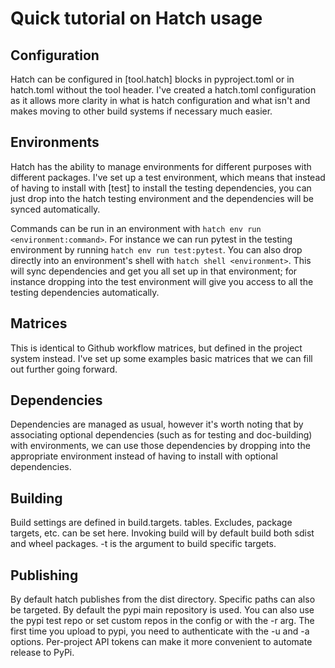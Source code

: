 # Quick tutorial on Hatch usage

## Configuration
Hatch can be configured in [tool.hatch] blocks in pyproject.toml or in hatch.toml without the tool header. I've created a hatch.toml configuration as it allows more clarity in what is hatch configuration and what isn't and makes moving to other build systems if necessary much easier.

## Environments
Hatch has the ability to manage environments for different purposes with different packages. I've set up a test environment, which means that instead of having to install with [test] to install the testing dependencies, you can just drop into the hatch testing environment and the dependencies will be synced automatically.

Commands can be run in an environment with ```hatch env run <environment:command>```. For instance we can run pytest in the testing environment by running ```hatch env run test:pytest```. You can also drop directly into an environment's shell with ```hatch shell <environment>```. This will sync dependencies and get you all set up in that environment; for instance dropping into the test environment will give you access to all the testing dependencies automatically.

## Matrices
This is identical to Github workflow matrices, but defined in the project system instead. I've set up some examples basic matrices that we can fill out further going forward.

## Dependencies
Dependencies are managed as usual, however it's worth noting that by associating optional dependencies (such as for testing and doc-building) with environments, we can use those dependencies by dropping into the appropriate environment instead of having to install with optional dependencies.

## Building
Build settings are defined in build.targets.<build-name> tables. Excludes, package targets, etc. can be set here. Invoking build will by default build both sdist and wheel packages. -t is the argument to build specific targets.

## Publishing
By default hatch publishes from the dist directory. Specific paths can also be targeted. By default the pypi main repository is used. You can also use the pypi test repo or set custom repos in the config or with the -r arg. The first time you upload to pypi, you need to authenticate with the -u and -a options. Per-project API tokens can make it more convenient to automate release to PyPi.
